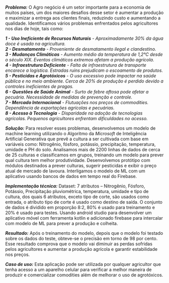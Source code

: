 ***Problema:***
O Agro negócio é um setor importante para a economia de muitos países, um dos maiores desafios desse setor é aumentar a produção e maximizar a entrega aos clientes finais, reduzindo custo e aumentando a qualidade. Identificamos vários problemas enfrentados pelos agricultores nos dias de hoje, tais como:

_**1 - Uso Ineficiente de Recursos Naturais** - Aproximadamente 30% da água doce é usada na agricultura.  
**2 - Desmatamento** - Proveniente de desmatamento ilegal e clandestino.  
**3 - Mudanças Climáticas** - Aumento médio da temperatura de 1,2°C desde o século XIX. Eventos climáticos extremos afetam a produção agrícola.  
**4 - Infraestrutura Deficiente** - Falta de infraestrutura de transporte encarece a logística. Estradas ruins prejudicam o escoamento de produtos.  
**5 - Pesticidas e Agrotóxicos** - O uso excessivo pode impactar na saúde pública e no meio ambiente. Cerca de 20% de produção é perdido devido a controles ineficientes de pragas.  
**6 - Questões de Saúde Animal** - Surto de febre aftosa pode afetar a pecuária. Necessidade de medidas de prevenção e controle.  
**7 - Mercado Internacional** - Flutuações nos preços de commodities. Dependência de exportações agrícolas e pecuárias.  
**8 - Acesso à Tecnologia** - Disparidade na adoção de tecnologias agrícolas. Pequenos agricultores enfrentam dificuldades no acesso._ 

***Solução:***
Para resolver esses problemas, desenvolvemos um modelo de machine learning utilizando o Algoritmo da *Microsoft* de Inteligência Artificial Generativa que prevê a cultura a ser cultivada com base em variáveis como: Nitrogênio, fósforo, potássio, precipitação, temperatura, umidade e PH do solo. Analisamos mais de 2200 linhas de dados de cerca de 25 culturas e classificamos em grupos, treinando um modelo para prever qual cultura tem melhor produtividade. Desenvolvemos protótipo com módulos destinados a prever culturas, sugerir pesticidas e exibir o preço atual de mercado de lavoura. Interligamos o modelo de ML com um aplicativo usando bancos de dados em tempo real do Firebase.

***Implementação técnica:***
Dataset: 7 atributos – Nitrogênio, Fósforo, Potássio, Precipitação pluviométrica, temperatura, umidade e tipo de cultura, dos quais 6 atributos, exceto tipo de corte, são usados como entrada, o atributo tipo de corte é usado como destino de saída. O conjunto de dados é dividido em proporção 8:2, 80% é usado para treinamento e 20% é usado para testes. Usando android studio para desenvolver um aplicativo móvel com ferramenta kotlin e adicionado firebase para intercalar com modelo de ML para prever a produção e colheita.

***Resultado:***
 Após o treinamento do modelo, depois que o modelo foi testado sobre os dados do teste, obteve-se o precisão em torno de 98 por cento. Esse resultado comprova que o modelo vai diminuir as perdas sofridas pelos agricultores e aumentar a produção agrícola e garantir estabilidade nos preços.
 
***Caso de uso:***
Esta aplicação pode ser utilizada por qualquer agricultor que tenha acesso a um aparelho celular para verificar a melhor maneira de produzir e comercializar comodities além de melhorar o uso de agrotóxicos.
